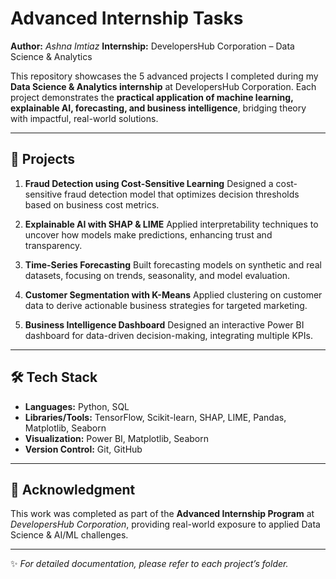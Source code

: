 # Advanced Internship Tasks

**Author:** *Ashna Imtiaz*
**Internship:** DevelopersHub Corporation – Data Science & Analytics

This repository showcases the 5 advanced projects I completed during my **Data Science & Analytics internship** at DevelopersHub Corporation. Each project demonstrates the **practical application of machine learning, explainable AI, forecasting, and business intelligence**, bridging theory with impactful, real-world solutions.

---

## 🚀 Projects

1. **Fraud Detection using Cost-Sensitive Learning**
   Designed a cost-sensitive fraud detection model that optimizes decision thresholds based on business cost metrics.
   
2. **Explainable AI with SHAP & LIME**
   Applied interpretability techniques to uncover how models make predictions, enhancing trust and transparency.
  

3. **Time-Series Forecasting**
   Built forecasting models on synthetic and real datasets, focusing on trends, seasonality, and model evaluation.
  

4. **Customer Segmentation with K-Means**
   Applied clustering on customer data to derive actionable business strategies for targeted marketing.
  

5. **Business Intelligence Dashboard**
   Designed an interactive Power BI dashboard for data-driven decision-making, integrating multiple KPIs.

---

## 🛠 Tech Stack

* **Languages:** Python, SQL
* **Libraries/Tools:** TensorFlow, Scikit-learn, SHAP, LIME, Pandas, Matplotlib, Seaborn
* **Visualization:** Power BI, Matplotlib, Seaborn
* **Version Control:** Git, GitHub

---

## 📌 Acknowledgment

This work was completed as part of the **Advanced Internship Program** at *DevelopersHub Corporation*, providing real-world exposure to applied Data Science & AI/ML challenges.

---

✨ *For detailed documentation, please refer to each project’s folder.*

